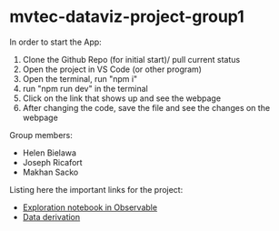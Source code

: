 # mvtec-dataviz-project-group1

In order to start the App:

1. Clone the Github Repo (for initial start)/ pull current status
2. Open the project in VS Code (or other program)
3. Open the terminal, run "npm i"
4. run "npm run dev" in the terminal
5. Click on the link that shows up and see the webpage
6. After changing the code, save the file and see the changes on the webpage

Group members:
* Helen Bielawa
* Joseph Ricafort
* Makhan Sacko

Listing here the important links for the project:
- [Exploration notebook in Observable](https://observablehq.com/d/3d80e662164dfcc3)
- [Data derivation](https://excalidraw.com/#room=1b1ad1e6cf65272155ee,AtyVEfyKwNe0JRVS-dVKgA)
